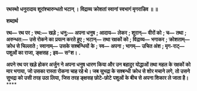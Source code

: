 **रथस्थो धनुरादाय शूरांश्चारुन्धतो भटान् ।** **विद्राव्य क्रोशतां स्वानां स्वभागं मृगराडिव ॥ ॥** 

**शब्दार्थ** 

**रथ—** **रथ पर** **; स्थ:—** **खड़े** **; धनु:—** **अपना धनुष** **; आदाय—** **लेकर** **; शूरान्—** **वीरों को** **; च—** **तथा** **; अरुन्धत:—** **उसे रोकने का** **प्रयत्न करते हुए** **; भटान्—** **तथा रक्षकों को** **; विद्राव्य—** **भगाकर** **; क्रोशताम्—** **क्रोध से चिल्लाते** **; स्वानाम्—** **उसके सश्बन्धियों** **के** **; स्व—** **अपना** **; भागम्—** **उचित अंश** **; मृग-राट्—** **पशुओं का राजा, ङ्क्षसह** **; इव—** **स²श।** **.** 

**अपने रथ पर खड़े होकर अर्जुन ने अपना धनुष धारण किया और उन बहादुर योद्धाओं तथा** **महल के रक्षकों को मार भगाया, जो उसका रास्ता रोकना चाह रहे थे। जब सुभद्रा के सश्बन्धी** **क्रोध से शोर मचाने लगे, तो उसने सुभद्रा को उसी तरह उठा लिया, जिस तरह ङ्क्षसह छोटे-छोटे** **पशुओं के बीच से अपना शिकार ले जाता है।** **** 